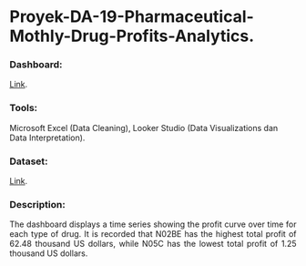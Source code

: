 # Proyek-DA-19-Pharmaceutical-Mothly-Drug-Profits-Analytics.
### Dashboard: 
[Link](https://lookerstudio.google.com/u/0/reporting/bb5eecec-1de4-41b0-85e3-2de465c50342).
### Tools: 
Microsoft Excel (Data Cleaning), Looker Studio (Data Visualizations dan Data Interpretation).
### Dataset: 
[Link](https://www.kaggle.com/datasets/milanzdravkovic/pharma-sales-data).
### Description:
<p align="justify"> The dashboard displays a time series showing the profit curve over time for each type of drug. It is recorded that N02BE has the highest total profit of 62.48 thousand US dollars, while N05C has the lowest total profit of 1.25 thousand US dollars. </p>
